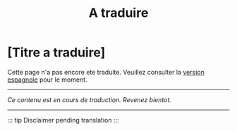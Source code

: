 ﻿---
title: [A traduire]
---

<!-- TODO: translation missing - French version -->

# [Titre a traduire]

Cette page n'a pas encore ete traduite. Veuillez consulter la [version espagnole](/es/mitos-internet) pour le moment.

---

*Ce contenu est en cours de traduction. Revenez bientot.*

---

::: tip
Disclaimer pending translation
:::
